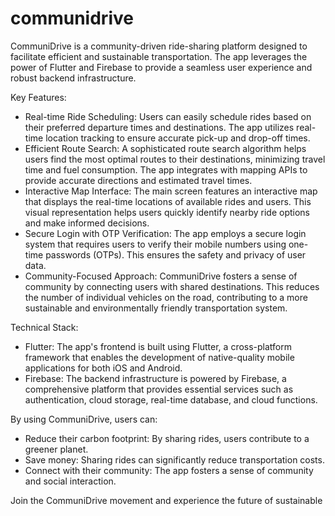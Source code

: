 # communidrive

CommuniDrive is a community-driven ride-sharing platform designed to facilitate efficient and sustainable transportation. The app leverages the power of Flutter and Firebase to provide a seamless user experience and robust backend infrastructure.

Key Features:
* Real-time Ride Scheduling: Users can easily schedule rides based on their preferred departure times and destinations. The app utilizes real-time location tracking to ensure accurate pick-up and drop-off times.
* Efficient Route Search: A sophisticated route search algorithm helps users find the most optimal routes to their destinations, minimizing travel time and fuel consumption. The app integrates with mapping APIs to provide accurate directions and estimated travel times.
* Interactive Map Interface: The main screen features an interactive map that displays the real-time locations of available rides and users. This visual representation helps users quickly identify nearby ride options and make informed decisions.
* Secure Login with OTP Verification: The app employs a secure login system that requires users to verify their mobile numbers using one-time passwords (OTPs). This ensures the safety and privacy of user data.
* Community-Focused Approach: CommuniDrive fosters a sense of community by connecting users with shared destinations. This reduces the number of individual vehicles on the road, contributing to a more sustainable and environmentally friendly transportation system.
  
Technical Stack:
* Flutter: The app's frontend is built using Flutter, a cross-platform framework that enables the development of native-quality mobile applications for both iOS and Android.
* Firebase: The backend infrastructure is powered by Firebase, a comprehensive platform that provides essential services such as authentication, cloud storage, real-time database, and cloud functions.

By using CommuniDrive, users can:
* Reduce their carbon footprint: By sharing rides, users contribute to a greener planet.
* Save money: Sharing rides can significantly reduce transportation costs.
* Connect with their community: The app fosters a sense of community and social interaction.
  
Join the CommuniDrive movement and experience the future of sustainable 
